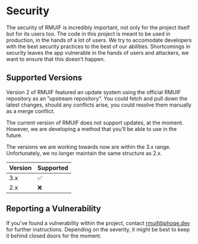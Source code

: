 # Security

The security of RMUIF is incredibly important, not only for the project itself but for its users too. The code in this project is meant to be used in production, in the hands of a lot of users. We try to accomodate developers with the best security practices to the best of our abilities. Shortcomings in security leaves the app vulnerable in the hands of users and attackers, we want to ensure that this doesn’t happen.

## Supported Versions

Version 2 of RMUIF featured an update system using the official RMUIF repository as an ”upstream repository“. You could fetch and pull down the latest changes, should any conflicts arise, you could resolve them manually as a merge conflict.

The current version of RMUIF does not support updates, at the moment. However, we are developing a method that you’ll be able to use in the future.

The versions we are working towards now are within the 3.x range. Unfortunately, we no longer maintain the same structure as 2.x.

| Version | Supported          |
| ------- | ------------------ |
| 3.x     | :white_check_mark: |
| 2.x     | :x:                |

## Reporting a Vulnerability

If you’ve found a vulnerability within the project, contact [rmuif@phoqe.dev](mailto:rmuif@phoqe.dev) for further instructions. Depending on the severity, it might be best to keep it behind closed doors for the moment.
